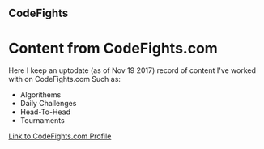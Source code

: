 ## CodeFights
Content from CodeFights.com
======================
Here I keep an uptodate (as of Nov 19 2017) record of content I've worked with on CodeFights.com
Such as:
- Algorithems
- Daily Challenges
- Head-To-Head
- Tournaments

[Link to CodeFights.com Profile](https://codefights.com/profile/devin-wallace)

